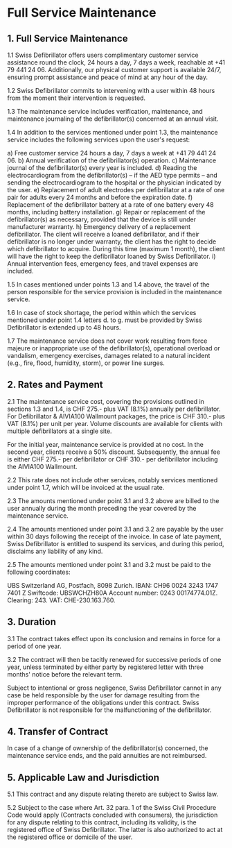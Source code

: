 # Full Service Maintenance

## 1. Full Service Maintenance

1.1 Swiss Defibrillator offers users complimentary customer service assistance round the clock, 24 hours a day, 7 days a week, reachable at +41 79 441 24 06. Additionally, our physical customer support is available 24/7, ensuring prompt assistance and peace of mind at any hour of the day.

1.2 Swiss Defibrillator commits to intervening with a user within 48 hours from the moment their intervention is requested.

1.3 The maintenance service includes verification, maintenance, and maintenance journaling of the defibrillator(s) concerned at an annual visit.

1.4 In addition to the services mentioned under point 1.3, the maintenance service includes the following services upon the user's request:

a) Free customer service 24 hours a day, 7 days a week at +41 79 441 24 06.
b) Annual verification of the defibrillator(s) operation.
c) Maintenance journal of the defibrillator(s) every year is included.
d) Reading the electrocardiogram from the defibrillator(s) – if the AED type permits – and sending the electrocardiogram to the hospital or the physician indicated by the user.
e) Replacement of adult electrodes per defibrillator at a rate of one pair for adults every 24 months and before the expiration date.
f) Replacement of the defibrillator battery at a rate of one battery every 48 months, including battery installation.
g) Repair or replacement of the defibrillator(s) as necessary, provided that the device is still under manufacturer warranty.
h) Emergency delivery of a replacement defibrillator. The client will receive a loaned defibrillator, and if their defibrillator is no longer under warranty, the client has the right to decide which defibrillator to acquire. During this time (maximum 1 month), the client will have the right to keep the defibrillator loaned by Swiss Defibrillator.
i) Annual intervention fees, emergency fees, and travel expenses are included.

1.5 In cases mentioned under points 1.3 and 1.4 above, the travel of the person responsible for the service provision is included in the maintenance service.

1.6 In case of stock shortage, the period within which the services mentioned under point 1.4 letters d. to g. must be provided by Swiss Defibrillator is extended up to 48 hours.

1.7 The maintenance service does not cover work resulting from force majeure or inappropriate use of the defibrillator(s), operational overload or vandalism, emergency exercises, damages related to a natural incident (e.g., fire, flood, humidity, storm), or power line surges.

## 2. **Rates and Payment**

2.1 The maintenance service cost, covering the provisions outlined in sections 1.3 and 1.4, is CHF 275.- plus VAT (8.1%) annually per defibrillator. For Defibrillator & AIVIA100 Wallmount packages, the price is CHF 310.- plus VAT (8.1%) per unit per year. Volume discounts are available for clients with multiple defibrillators at a single site.

For the initial year, maintenance service is provided at no cost. In the second year, clients receive a 50% discount. Subsequently, the annual fee is either CHF 275.- per defibrillator or CHF 310.- per defibrillator including the AIVIA100 Wallmount.

2.2 This rate does not include other services, notably services mentioned under point 1.7, which will be invoiced at the usual rate.

2.3 The amounts mentioned under point 3.1 and 3.2 above are billed to the user annually during the month preceding the year covered by the maintenance service.

2.4 The amounts mentioned under point 3.1 and 3.2 are payable by the user within 30 days following the receipt of the invoice. In case of late payment, Swiss Defibrillator is entitled to suspend its services, and during this period, disclaims any liability of any kind.

2.5 The amounts mentioned under point 3.1 and 3.2 must be paid to the following coordinates:

UBS Switzerland AG, Postfach, 8098 Zurich. IBAN: CH96 0024 3243 1747 7401 Z Swiftcode: UBSWCHZH80A Account number: 0243 00174774.01Z. Clearing: 243. VAT: CHE-230.163.760.

## 3. **Duration**

3.1 The contract takes effect upon its conclusion and remains in force for a period of one year.

3.2 The contract will then be tacitly renewed for successive periods of one year, unless terminated by either party by registered letter with three months' notice before the relevant term.

Subject to intentional or gross negligence, Swiss Defibrillator cannot in any case be held responsible by the user for damage resulting from the improper performance of the obligations under this contract. Swiss Defibrillator is not responsible for the malfunctioning of the defibrillator.

## 4. **Transfer of Contract**

In case of a change of ownership of the defibrillator(s) concerned, the maintenance service ends, and the paid annuities are not reimbursed.

## 5. **Applicable Law and Jurisdiction**

5.1 This contract and any dispute relating thereto are subject to Swiss law.

5.2 Subject to the case where Art. 32 para. 1 of the Swiss Civil Procedure Code would apply (Contracts concluded with consumers), the jurisdiction for any dispute relating to this contract, including its validity, is the registered office of Swiss Defibrillator. The latter is also authorized to act at the registered office or domicile of the user.
